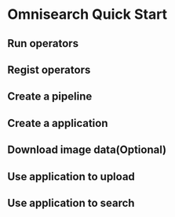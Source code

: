 # Omnisearch Quick Start
## Run operators
## Regist operators
## Create a pipeline
## Create a application
## Download image data(Optional)
## Use application to upload
## Use application to search
